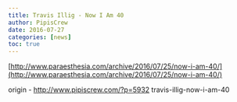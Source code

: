 ```yaml
---
title: Travis Illig - Now I Am 40
author: PipisCrew
date: 2016-07-27
categories: [news]
toc: true
---
```


[http://www.paraesthesia.com/archive/2016/07/25/now-i-am-40/](http://www.paraesthesia.com/archive/2016/07/25/now-i-am-40/)

origin - http://www.pipiscrew.com/?p=5932 travis-illig-now-i-am-40
